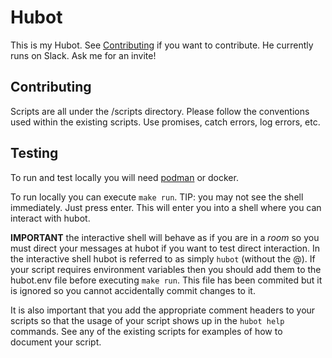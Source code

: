 # Hubot

This is my Hubot. See [Contributing](CONTRIBUTING.md) if you want to
contribute. He currently runs on Slack. Ask me for an invite!

## Contributing

Scripts are all under the /scripts directory. Please follow the conventions used
within the existing scripts. Use promises, catch errors, log errors, etc.

## Testing

To run and test locally you will need [podman](https://podman.io/) or docker.

To run locally you can execute `make run`. TIP: you may not see the shell
immediately. Just press enter. This will enter you into a shell where you can
interact with hubot.

**IMPORTANT** the interactive shell will behave as if you are in a _room_ so
you must direct your messages at hubot if you want to test direct interaction.
In the interactive shell hubot is referred to as simply `hubot` (without the
@). If your script requires environment variables then you should add them to
the hubot.env file before executing `make run`. This file has been commited but
it is ignored so you cannot accidentally commit changes to it.

It is also important that you add the appropriate comment headers to your
scripts so that the usage of your script shows up in the `hubot help` commands.
See any of the existing scripts for examples of how to document your script.
